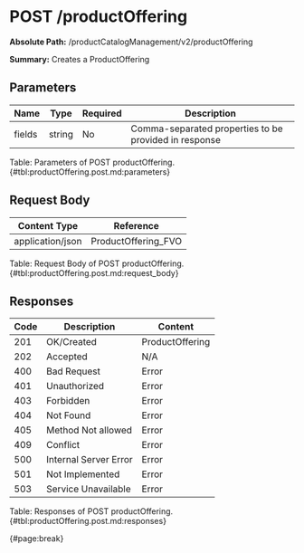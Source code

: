 <!--
    ATTENTION: This file was generated via gradle!
               Do NOT manually edit this file! Any such changes will be overwritten!
-->

# POST /productOffering

**Absolute Path:** /productCatalogManagement/v2/productOffering

**Summary:** Creates a ProductOffering

## Parameters

| Name | Type | Required | Description |
| ------ | ------ | --- | ------------ |
| fields | string | No | Comma-separated properties to be provided in response |

Table: Parameters of POST productOffering. {#tbl:productOffering.post.md:parameters}

## Request Body

| Content Type | Reference |
|--------------|-----------|
| application/json | ProductOffering_FVO |

Table: Request Body of POST productOffering. {#tbl:productOffering.post.md:request_body}

## Responses

| Code | Description | Content |
|------|-------------|---------|
| 201 | OK/Created | ProductOffering |
| 202 | Accepted | N/A |
| 400 | Bad Request | Error |
| 401 | Unauthorized | Error |
| 403 | Forbidden | Error |
| 404 | Not Found | Error |
| 405 | Method Not allowed | Error |
| 409 | Conflict | Error |
| 500 | Internal Server Error | Error |
| 501 | Not Implemented | Error |
| 503 | Service Unavailable | Error |

Table: Responses of POST productOffering. {#tbl:productOffering.post.md:responses}

{#page:break}
